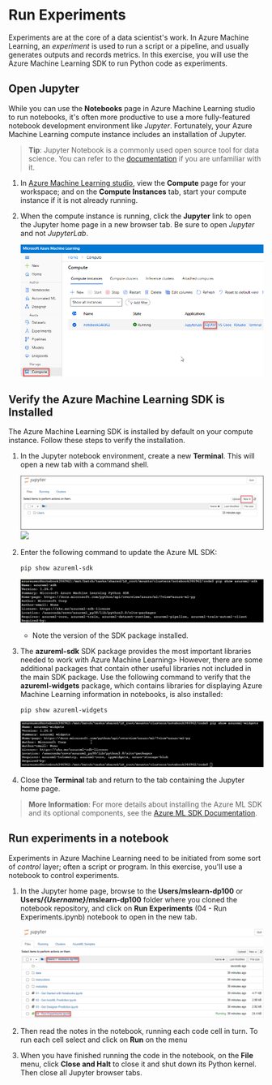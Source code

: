 # Run Experiments

Experiments are at the core of a data scientist's work. In Azure Machine Learning, an *experiment* is used to run a script or a pipeline, and usually generates outputs and records metrics. In this exercise, you will use the Azure Machine Learning SDK to run Python code as experiments.

## Open Jupyter

While you can use the **Notebooks** page in Azure Machine Learning studio to run notebooks, it's often more productive to use a more fully-featured notebook development environment like *Jupyter*. Fortunately, your Azure Machine Learning compute instance includes an installation of Jupyter.

> **Tip**: Jupyter Notebook is a commonly used open source tool for data science. You can refer to the [documentation](https://jupyter-notebook.readthedocs.io/en/stable/notebook.html) if you are unfamiliar with it.

1. In [Azure Machine Learning studio](https://ml.azure.com), view the **Compute** page for your workspace; and on the **Compute Instances** tab, start your compute instance if it is not already running.
2. When the compute instance is running, click the **Jupyter** link to open the Jupyter home page in a new browser tab. Be sure to open *Jupyter* and not *JupyterLab*.

    ![](images/jupyter.png)

## Verify the Azure Machine Learning SDK is Installed

The Azure Machine Learning SDK is installed by default on your compute instance. Follow these steps to verify the installation.

1. In the Jupyter notebook environment, create a new **Terminal**. This will open a new tab with a command shell.

    ![](images/img7.png)
    ![](images/img8.png)    

3. Enter the following command to update the Azure ML SDK:

    ```bash
    pip show azureml-sdk
    ```

    ![](images/pip1.png) 
    
   - Note the version of the SDK package installed.

3. The **azureml-sdk** SDK package provides the most important libraries needed to work with Azure Machine Learning> However, there are some additional packages that contain other useful libraries not included in the main SDK package. Use the following command to verify that the **azureml-widgets** package, which contains libraries for displaying Azure Machine Learning information in notebooks, is also installed:

    ```bash
    pip show azureml-widgets
    ```

    ![](images/pip2.png)

4. Close the **Terminal** tab and return to the tab containing the Jupyter home page.

> **More Information**: For more details about installing the Azure ML SDK and its optional components, see the [Azure ML SDK Documentation](https://docs.microsoft.com/python/api/overview/azure/ml/install?view=azure-ml-py).

## Run experiments in a notebook

Experiments in Azure Machine Learning need to be initiated from some sort of *control* layer; often a script or program. In this exercise, you'll use a notebook to control experiments.

1. In the Jupyter home page, browse to the **Users/mslearn-dp100** or **Users/*{Username}*/mslearn-dp100** folder where you cloned the notebook repository, and click on **Run Experiments** (04 - Run Experiments.ipynb) notebook to open in the new tab.

    ![](images/runexp.png)

2. Then read the notes in the notebook, running each code cell in turn. To run each cell select and click on **Run** on the menu
3. When you have finished running the code in the notebook, on the **File** menu, click **Close and Halt** to close it and shut down its Python kernel. Then close all Jupyter browser tabs.

